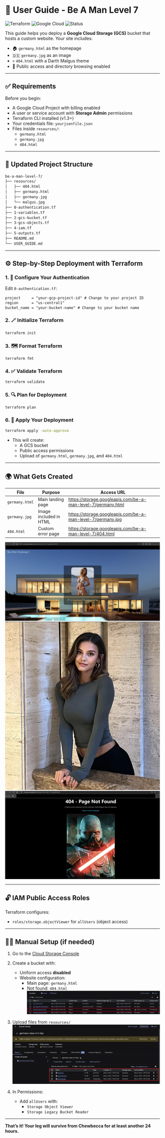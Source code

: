 # 📘 User Guide - Be A Man Level 7

![Terraform](https://img.shields.io/badge/Infra-Terraform-623CE4?logo=terraform)
![Google Cloud](https://img.shields.io/badge/Platform-Google%20Cloud-4285F4?logo=googlecloud)
![Status](https://img.shields.io/badge/Status-Working-brightgreen)

This guide helps you deploy a **Google Cloud Storage (GCS)** bucket that hosts a custom website. Your site includes:

- 🏠 `germany.html` as the homepage
- 🇩🇪 `germany.jpg` as an image
- 💀 `404.html` with a Darth Malgus theme
- 🧱 Public access and directory browsing enabled

---

## ✅ Requirements

Before you begin:

- A Google Cloud Project with billing enabled
- A user or service account with **Storage Admin** permissions
- Terraform CLI installed (v1.3+)
- Your credentials file: `yourjsonfile.json`
- Files inside `resources/`:
  - `germany.html`
  - `germany.jpg`
  - `404.html`

---

## 📁 Updated Project Structure

```bash
be-a-man-level-7/
├── resources/
│   ├── 404.html
│   ├── germany.html
│   ├── germany.jpg
│   └── malgus.jpg
├── 0-authentication.tf
├── 1-variables.tf
├── 2-gcs-bucket.tf
├── 3-gcs-objects.tf
├── 4-iam.tf
├── 5-outputs.tf
├── README.md
└── USER_GUIDE.md
```

---

## ⚙️ Step-by-Step Deployment with Terraform

### 1. 🧪 Configure Your Authentication

Edit `0-authentication.tf`:

```hcl
project     = "your-gcp-project-id" # Change to your project ID
region      = "us-central1"
bucket_name = "your-bucket-name" # Change to your bucket name
```

### 2. 🪄 Initialize Terraform

```bash
terraform init
```

### 3. 🗺️ Format Terraform

```bash
terraform fmt
```

### 4. ✅ Validate Terraform

```bash
terraform validate
```

### 5. 🔍 Plan for Deployment

```bash
terraform plan
```

### 6. 🚀 Apply Your Deployment

```bash
terraform apply -auto-approve
```

- This will create:
  - A GCS bucket
  - Public access permissions
  - Upload of `germany.html`, `germany.jpg`, and `404.html`

---

## 🌍 What Gets Created

| File             | Purpose                        | Access URL                                               |
|------------------|--------------------------------|-----------------------------------------------------------|
| `germany.html`   | Main landing page              | <https://storage.googleapis.com/be-a-man-level-7/germany.html> |
| `germany.jpg`    | Image included in HTML         | <https://storage.googleapis.com/be-a-man-level-7/germany.jpg> |
| `404.html`       | Custom error page              | <https://storage.googleapis.com/be-a-man-level-7/404.html> |

![germany.jpg](/Screenshots/germany.jpg)
![germany1.jpg](/Screenshots/germany1.jpg)
![404.jpg](/Screenshots/404.jpg)

---

## 🔓 IAM Public Access Roles

Terraform configures:

- `roles/storage.objectViewer` for `allUsers` (object access)

---

## 🧑‍💻 Manual Setup (if needed)

1. Go to the [Cloud Storage Console](https://console.cloud.google.com/storage/browser)
2. Create a bucket with:
   - Uniform access **disabled**
   - Website configuration:
     - Main page: `germany.html`
     - Not found: `404.html`
![buckets.jpg](/Screenshots/buckets.jpg)

3. Upload files from `resources/`
![bucket-objects.jpg](/Screenshots/bucket-objects.jpg)

4. In Permissions:
   - Add `allUsers` with:
     - `Storage Object Viewer`
     - `Storage Legacy Bucket Reader`

---

**That’s it! Your leg will survive from Chewbecca for at least another 24 hours.**
